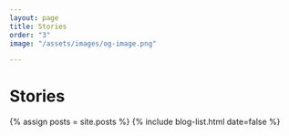 ```yaml
---
layout: page
title: Stories
order: "3"
image: "/assets/images/og-image.png"

---
```

# Stories

{% assign posts = site.posts %} {% include blog-list.html date=false %}